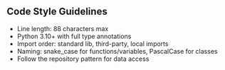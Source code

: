 ## Code Style Guidelines
- Line length: 88 characters max
- Python 3.10+ with full type annotations
- Import order: standard lib, third-party, local imports
- Naming: snake_case for functions/variables, PascalCase for classes
- Follow the repository pattern for data access
